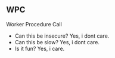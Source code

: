 ## WPC
Worker Procedure Call

- Can this be insecure? Yes, i dont care.
- Can this be slow? Yes, i dont care.
- Is it fun? Yes, i care.